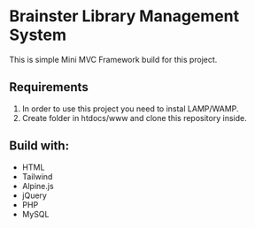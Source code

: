 # Brainster Library Management System

This is simple Mini MVC Framework build for this project.

## Requirements

1. In order to use this project you need to instal LAMP/WAMP.
2. Create folder in htdocs/www and clone this repository inside.

## Build with:

-   HTML
-   Tailwind
-   Alpine.js
-   jQuery
-   PHP
-   MySQL
